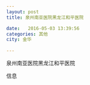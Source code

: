 ```yaml
--- 
layout: post 
title: 泉州南亚医院黑龙江和平医院

date:   2016-05-03 13:39:56 
categories: 其他  
city: 金华
  
--- 
```

   
泉州南亚医院黑龙江和平医院

信息

